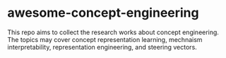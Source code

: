 # awesome-concept-engineering

This repo aims to collect the research works about concept engineering. The topics may cover concept representation learning, mechnaism interpretability, representation engineering, and steering vectors.

